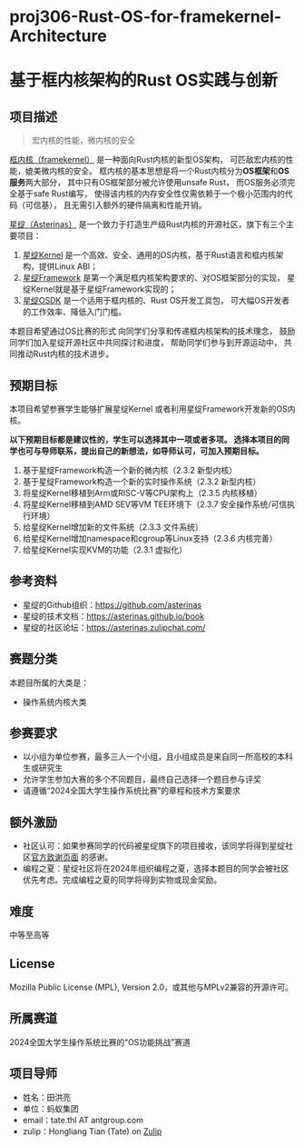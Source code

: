 # proj306-Rust-OS-for-framekernel-Architecture
# 基于框内核架构的Rust OS实践与创新

## 项目描述

> 宏内核的性能，微内核的安全

[框内核（framekernel）](https://asterinas.github.io/book/kernel/the-framekernel-architecture.html)
是一种面向Rust内核的新型OS架构，
可匹敌宏内核的性能，媲美微内核的安全。
框内核的基本思想是将一个Rust内核分为**OS框架**和**OS服务**两大部分，
其中只有OS框架部分被允许使用unsafe Rust，
而OS服务必须完全基于safe Rust编写，
使得该内核的内存安全性仅需依赖于一个极小范围内的代码（可信基），
且无需引入额外的硬件隔离和性能开销。

[星绽（Asterinas）](https://github.com/asterinas/asterinas)
是一个致力于打造生产级Rust内核的开源社区，旗下有三个主要项目：
1. [星绽Kernel](https://asterinas.github.io/book/kernel/index.html)
是一个高效、安全、通用的OS内核，基于Rust语言和框内核架构，提供Linux ABI；
2. [星绽Framework](https://asterinas.github.io/book/framework/index.html)
是第一个满足框内核架构要求的、对OS框架部分的实现，
星绽Kernel就是基于星绽Framework实现的；
3. [星绽OSDK](https://asterinas.github.io/book/osdk/index.html)
是一个适用于框内核的、Rust OS开发工具包，
可大幅OS开发者的工作效率、降低入门门槛。

本题目希望通过OS比赛的形式
向同学们分享和传递框内核架构的技术理念，
鼓励同学们加入星绽开源社区中共同探讨和进度，
帮助同学们参与到开源运动中，
共同推动Rust内核的技术进步。

## 预期目标

本项目希望参赛学生能够扩展星绽Kernel
或者利用星绽Framework开发新的OS内核。

**以下预期目标都是建议性的，学生可以选择其中一项或者多项。
选择本项目的同学也可与导师联系，提出自己的新想法，如导师认可，可加入预期目标。**

1. 基于星绽Framework构造一个新的微内核（2.3.2 新型内核）
2. 基于星绽Framework构造一个新的实时操作系统（2.3.2 新型内核）
3. 将星绽Kernel移植到Arm或RISC-V等CPU架构上（2.3.5 内核移植）
4. 将星绽Kernel移植到AMD SEV等VM TEE环境下（2.3.7 安全操作系统/可信执行环境）
5. 给星绽Kernel增加新的文件系统（2.3.3 文件系统）
6. 给星绽Kernel增加namespace和cgroup等Linux支持（2.3.6 内核完善）
7. 给星绽Kernel实现KVM的功能（2.3.1 虚拟化）

## 参考资料

* 星绽的Github组织：https://github.com/asterinas
* 星绽的技术文档：https://asterinas.github.io/book
* 星绽的社区论坛：https://asterinas.zulipchat.com/

## 赛题分类

本题目所属的大类是：
* 操作系统内核大类

## 参赛要求

* 以小组为单位参赛，最多三人一个小组，且小组成员是来自同一所高校的本科生或研究生
* 允许学生参加大赛的多个不同题目，最终自己选择一个题目参与评奖
* 请遵循“2024全国大学生操作系统比赛”的章程和技术方案要求

## 额外激励

* 社区认可：如果参赛同学的代码被星绽旗下的项目接收，该同学将得到星绽社区[官方致谢页面](https://asterinas.github.io/contributors.html) 的感谢。
* 编程之夏：星绽社区将在2024年组织编程之夏，选择本题目的同学会被社区优先考虑。完成编程之夏的同学将得到实物或现金奖励。

## 难度

中等至高等

## License

Mozilla Public License (MPL), Version 2.0，或其他与MPLv2兼容的开源许可。

## 所属赛道

2024全国大学生操作系统比赛的“OS功能挑战”赛道

## 项目导师

- 姓名：田洪亮
- 单位：蚂蚁集团
- email：tate.thl AT antgroup.com
- zulip：Hongliang Tian (Tate) on [Zulip](asterinas.zulipchat.com)
